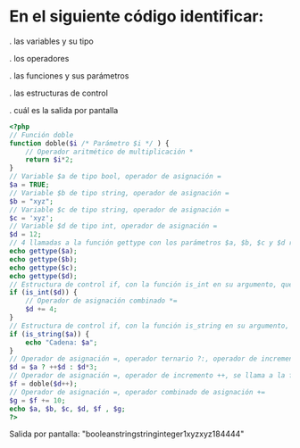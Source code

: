 # En el siguiente código identificar:

 . las variables y su tipo

 . los operadores

 . las funciones y sus parámetros

 . las estructuras de control

 . cuál es la salida por pantalla
```php
<?php
// Función doble
function doble($i /* Parámetro $i */ ) {
	// Operador aritmético de multiplicación *
	return $i*2;
}
// Variable $a de tipo bool, operador de asignación =
$a = TRUE;
// Variable $b de tipo string, operador de asignación =
$b = "xyz";
// Variable $c de tipo string, operador de asignación =
$c = 'xyz';
// Variable $d de tipo int, operador de asignación =
$d = 12;
// 4 llamadas a la función gettype con los parámetros $a, $b, $c y $d respecticamente.
echo gettype($a);
echo gettype($b);
echo gettype($c);
echo gettype($d);
// Estructura de control if, con la función is_int en su argumento, que toma el parámetro $d
if (is_int($d)) {
	// Operador de asignación combinado *=
	$d += 4;
}
// Estructura de control if, con la función is_string en su argumento, que toma el parámetro $a
if (is_string($a)) {
	echo "Cadena: $a";
}
// Operador de asignación =, operador ternario ?:, operador de incremento ++, operador aritmético de multiplicación *
$d = $a ? ++$d : $d*3;
// Operador de asignación =, operador de incremento ++, se llama a la función doble con $d+1 como argumento.
$f = doble($d++);
// Operador de asignación =, operador combinado de asignación +=
$g = $f += 10;
echo $a, $b, $c, $d, $f , $g;
?>
```
Salida por pantalla: "booleanstringstringinteger1xyzxyz184444"